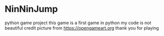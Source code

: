 # NinNinJump
python game project
this game is a first game in python
my code is not beautiful
credit picture from https://opengameart.org
thank you for playing
